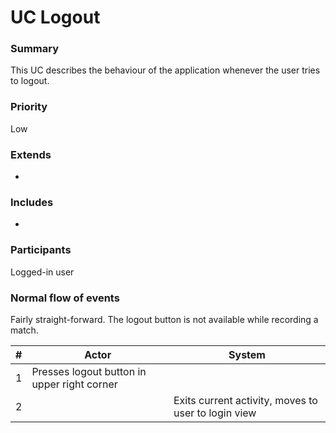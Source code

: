 # UC Logout

### Summary
This UC describes the behaviour of the application whenever the user tries to logout.

### Priority
Low

### Extends
-

### Includes
-

### Participants
Logged-in user

### Normal flow of events
Fairly straight-forward. The logout button is not available while recording a match.

| # | Actor                                       | System                                              |
|---|---------------------------------------------|-----------------------------------------------------|
| 1 | Presses logout button in upper right corner |                                                     |
| 2 |                                             | Exits current activity, moves to user to login view |
